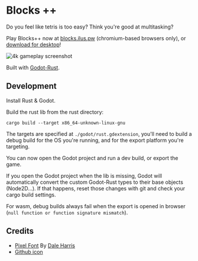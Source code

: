 # Blocks ++

Do you feel like tetris is too easy? Think you're good at multitasking?

Play Blocks++ now at [blocks.ilus.pw](https://blocks.ilus.pw/) (chromium-based browsers only), or [download for desktop](https://github.com/julie-42/blocks-plus-plus/releases)!

![4k gameplay screenshot](docs/screenshot_4k.png)

Built with [Godot-Rust](https://github.com/godot-rust/gdext).

## Development

Install Rust & Godot.

Build the rust lib from the rust directory:

```
cargo build --target x86_64-unknown-linux-gnu
```

The targets are specified at `./godot/rust.gdextension`, you'll need to build a debug build for the OS you're running, and for the export platform you're targeting.

You can now open the Godot project and run a dev build, or export the game.

If you open the Godot project when the lib is missing, Godot will automatically convert the custom Godot-Rust types to their base objects (Node2D...). If that happens, reset those changes with git and check your cargo build settings.

For wasm, debug builds always fail when the export is opened in browser (`null function or function signature mismatch`).

## Credits

- [Pixel Font](https://www.1001fonts.com/pixel-font.html) By [Dale Harris](https://www.1001fonts.com/users/utopia/)
- [Github icon](https://iconduck.com/icons/313558/github)
